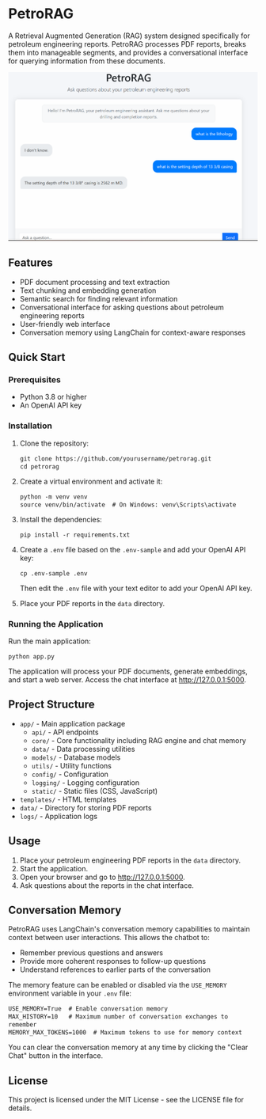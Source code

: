 # PetroRAG

A Retrieval Augmented Generation (RAG) system designed specifically for petroleum engineering reports. PetroRAG processes PDF reports, breaks them into manageable segments, and provides a conversational interface for querying information from these documents.

![PetroRAG Interface](volverag.png)

## Features

- PDF document processing and text extraction
- Text chunking and embedding generation
- Semantic search for finding relevant information
- Conversational interface for asking questions about petroleum engineering reports
- User-friendly web interface
- Conversation memory using LangChain for context-aware responses

## Quick Start

### Prerequisites

- Python 3.8 or higher
- An OpenAI API key

### Installation

1. Clone the repository:
   ```
   git clone https://github.com/yourusername/petrorag.git
   cd petrorag
   ```

2. Create a virtual environment and activate it:
   ```
   python -m venv venv
   source venv/bin/activate  # On Windows: venv\Scripts\activate
   ```

3. Install the dependencies:
   ```
   pip install -r requirements.txt
   ```

4. Create a `.env` file based on the `.env-sample` and add your OpenAI API key:
   ```
   cp .env-sample .env
   ```
   Then edit the `.env` file with your text editor to add your OpenAI API key.

5. Place your PDF reports in the `data` directory.

### Running the Application

Run the main application:
```
python app.py
```

The application will process your PDF documents, generate embeddings, and start a web server. Access the chat interface at http://127.0.0.1:5000.

## Project Structure

- `app/` - Main application package
  - `api/` - API endpoints
  - `core/` - Core functionality including RAG engine and chat memory
  - `data/` - Data processing utilities
  - `models/` - Database models
  - `utils/` - Utility functions
  - `config/` - Configuration
  - `logging/` - Logging configuration
  - `static/` - Static files (CSS, JavaScript)
- `templates/` - HTML templates
- `data/` - Directory for storing PDF reports
- `logs/` - Application logs

## Usage

1. Place your petroleum engineering PDF reports in the `data` directory.
2. Start the application.
3. Open your browser and go to http://127.0.0.1:5000.
4. Ask questions about the reports in the chat interface.

## Conversation Memory

PetroRAG uses LangChain's conversation memory capabilities to maintain context between user interactions. This allows the chatbot to:

- Remember previous questions and answers
- Provide more coherent responses to follow-up questions
- Understand references to earlier parts of the conversation

The memory feature can be enabled or disabled via the `USE_MEMORY` environment variable in your `.env` file:

```
USE_MEMORY=True  # Enable conversation memory
MAX_HISTORY=10   # Maximum number of conversation exchanges to remember
MEMORY_MAX_TOKENS=1000  # Maximum tokens to use for memory context
```

You can clear the conversation memory at any time by clicking the "Clear Chat" button in the interface.

## License

This project is licensed under the MIT License - see the LICENSE file for details. 